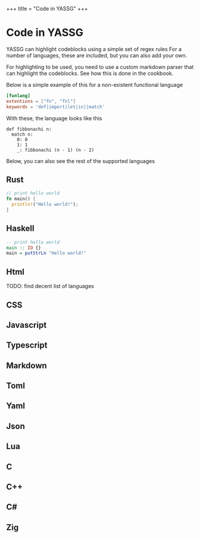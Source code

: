 +++
title = "Code in YASSG"
+++

# Code in YASSG
YASSG can highlight codeblocks using a simple set of regex rules
For a number of languages, these are included, but you can also add your own.

For highlighting to be used, you need to use a custom markdown parser that can highlight the codeblocks.
See how this is done in the cookbook.

Below is a simple example of this for a non-existent functional language

```toml
[funlang]
extentions = ["fn", "fnl"]
keywords = 'def|import|let|in||match'
```

With these, the language looks like this

```funlang
def fibbonachi n:
  match n:
    0: 0
    1: 1
    _: fibbonachi (n - 1) (n - 2) 
```

Below, you can also see the rest of the supported languages

## Rust
```rust
// print hello world
fn main() {
  println!("Hello world!");
}
```

## Haskell
```haskell
-- print hello world
main :: IO {}
main = putStrLn "Hello world!"
```

## Html
TODO: find decent list of languages

## CSS

## Javascript

## Typescript

## Markdown

## Toml

## Yaml

## Json

## Lua

## C

## C++

## C#

## Zig
